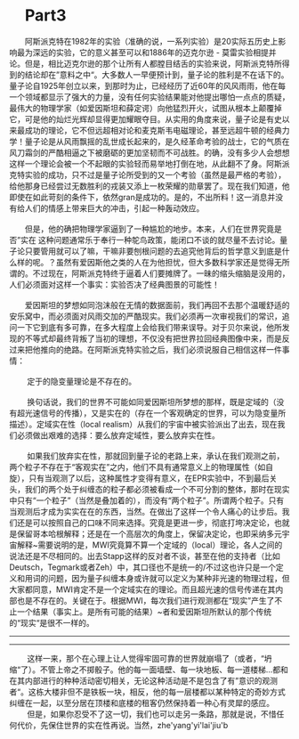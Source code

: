 # &emsp;Part3
  &emsp;&emsp;阿斯派克特在1982年的实验（准确的说，一系列实验）是20实际五历史上影响最为深远的实验，它的意义甚至可以和1886年的迈克尔逊 - 莫雷实验相提并论。但是，相比迈克尔逊的那个让所有人都膛目结舌的实验来说，阿斯派克特所得到的结论却在”意料之中“。大多数人一早便预计到，量子论的胜利是不在话下的。量子论自1925年创立以来，到那时为止，已经经历了近60年的风风雨雨，他在每一个领域都显示了强大的力量，没有任何实验结果能对他提出哪怕一点点的质疑，最伟大的物理学家（如爱因斯坦和薛定谔）向他猛烈开火，试图从根本上颠覆掉它，可是他的灿烂光辉却显得更加耀眼夺目。从实用的角度来说，量子论是有史以来最成功的理论，它不但远超相对论和麦克斯韦电磁理论，甚至远超牛顿的经典力学！量子论是从风雨飘摇的乱世成长起来的，是久经革命考验的战士，它的气质在风刀霜剑的严酷相逼之下被磨砺的更加坚韧而不可战胜。的确，没有多少人会想想这样一个理论会被一个不起眼的实验轻而易举地打倒在地，从此翻不了身。阿斯派克特实验的成功，只不过是量子论所受到的又一个考验（虽然是最严格的考验），给他那身已经尝过无数胜利的戎装又添上一枚荣耀的勋章罢了。现在我们知道，他即使在如此苛刻的条件下，依然gran是成功的。是的，不出所料！这一消息并没有给人们的情感上带来巨大的冲击，引起一种轰动效应。<br><br>
   &emsp;&emsp;但是，他的确把物理学家逼到了一种尴尬的地步。本来，人们在世界究竟是否”实在
   这种问题通常乐于奉行一种鸵鸟政策，能闭口不谈的就尽量不去讨论。量子论只要管用就可以了嘛，干嘛非要刨根问题的去追究他背后的哲学意义到底是什么样的呢。？虽然有爱因斯他之类的人在为他担忧，但大多数科学家还是觉得无所谓的。不过现在，阿斯派克特终于逼着人们要摊牌了。一昧的缩头缩脑是没用的，人们必须面对这样一个事实：实验否决了经典图景的可能性！<br><br>
   &emsp;&emsp;爱因斯坦的梦想如同泡沫般在无情的数据面前，我们再回不去那个温暖舒适的安乐窝中，而必须面对风雨交加的严酷现实。我们必须再一次审视我们的常识，追问一下它到底有多可靠，在多大程度上会给我们带来误导。对于贝尔来说，他所发现的不等式却最终背叛了当初的理想，不仅没有把世界拉回经典图像中来，而是反过来把他推向的绝路。在阿斯派克特实验之后，我们必须说服自己相信这样一件事情：<br><br>
   &emsp;&emsp; 定于的隐变量理论是不存在的。<br><br>
   &emsp;&emsp; 换句话说，我们的世界不可能如同爱因斯坦所梦想的那样，既是定域的（没有超光速信号的传播），又是实在的（存在一个客观确定的世界，可以为隐变量所描述）。定域实在性（local realism）从我们的宇宙中被实验派出了出去，现在我们必须做出艰难的选择：要么放弃定域性，要么放弃实在性。<br><br>
   &emsp;&emsp; 如果我们放弃实在性，那就回到量子论的老路上来，承认在我们观测之前，两个粒子不存在于“客观实在”之内，他们不具有通常意义上的物理属性（如自旋），只有当观测了以后，这种属性才变得有意义，在EPR实验中，不到最后关头，我们的两个处于纠缠态的粒子都必须被看成一个不可分割的整体，那时在现实中只有“一个粒子”（当然是叠加着的），而没有“两个粒子”。所谓两个粒子。只有当观测后才成为实实在在的东西，当然。在做出了这样一个令人痛心的让步后。我们还是可以按照自己的口味不同来选择。究竟是更进一步，彻底打垮决定论，也就是保留哥本哈根解释；还是在一个高层次的角度上，保留决定论，也即采纳多元宇宙解释~需要说明的是，MWI究竟算不算一个定域的（local）理论，各人之间的说法还是不尽相同的。出去Stapp这样的反对者不谈，甚至在他的支持者（比如Deutsch，Tegmark或者Zeh）中，其口径也不是统一的/不过这也许只是一个定义和用词的问题，因为量子纠缠本身或许就可以定义为某种非光速的物理过程，但大家都同意，MWI肯定不是一个定域实在的理论。而且超光速的信号传递在其内部也是不存在的。关键在于。根据MWI，每次我们进行观测都在“现实”产生了不止一个结果（事实上。是所有可能的结果）~者和爱因斯坦所默认的那个传统的“现实“是很不一样的。<br>

---
---
 &emsp;&emsp; 这样一来，那个在心理上让人觉得牢固可靠的世界就崩塌了（或者，“坍缩“了）。不管上帝之不掷骰子。他的每一面墙壁、每一块地板、每一道楼梯...都和在其内部进行的种种活动密切相关，无论这种活动是不是包含了有”意识的观测者“。这栋大楼非但不是铁板一块，相反，他的每一层楼都以某种特定的奇妙方式纠缠在一起，以至分居在顶楼和底楼的租客仍然保持着一种心有灵犀的感应。<br>
 &emsp;&emsp; 但是，如果你忍受不了这一切，我们也可以走另一条路，那就是说，不惜任何代价，先保住世界的实在性再说。当然，zhe'yang'yi'lai'jiu'b